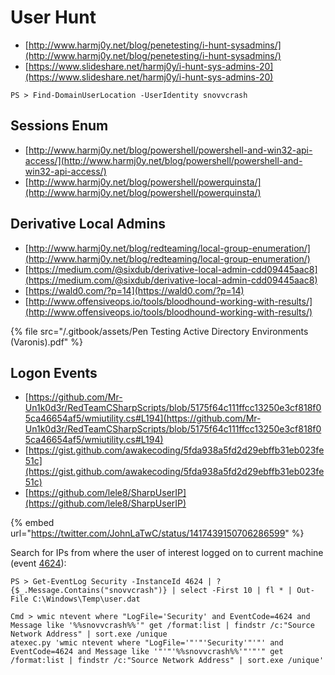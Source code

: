 # User Hunt

* [http://www.harmj0y.net/blog/penetesting/i-hunt-sysadmins/](http://www.harmj0y.net/blog/penetesting/i-hunt-sysadmins/)
* [https://www.slideshare.net/harmj0y/i-hunt-sys-admins-20](https://www.slideshare.net/harmj0y/i-hunt-sys-admins-20)

```
PS > Find-DomainUserLocation -UserIdentity snovvcrash
```




## Sessions Enum

* [http://www.harmj0y.net/blog/powershell/powershell-and-win32-api-access/](http://www.harmj0y.net/blog/powershell/powershell-and-win32-api-access/)
* [http://www.harmj0y.net/blog/powershell/powerquinsta/](http://www.harmj0y.net/blog/powershell/powerquinsta/)




## Derivative Local Admins

* [http://www.harmj0y.net/blog/redteaming/local-group-enumeration/](http://www.harmj0y.net/blog/redteaming/local-group-enumeration/)
* [https://medium.com/@sixdub/derivative-local-admin-cdd09445aac8](https://medium.com/@sixdub/derivative-local-admin-cdd09445aac8)
* [https://wald0.com/?p=14](https://wald0.com/?p=14)
* [http://www.offensiveops.io/tools/bloodhound-working-with-results/](http://www.offensiveops.io/tools/bloodhound-working-with-results/)

{% file src="/.gitbook/assets/Pen Testing Active Directory Environments (Varonis).pdf" %}




## Logon Events

- [https://github.com/Mr-Un1k0d3r/RedTeamCSharpScripts/blob/5175f64c111ffcc13250e3cf818f05ca46654af5/wmiutility.cs#L194](https://github.com/Mr-Un1k0d3r/RedTeamCSharpScripts/blob/5175f64c111ffcc13250e3cf818f05ca46654af5/wmiutility.cs#L194)
- [https://gist.github.com/awakecoding/5fda938a5fd2d29ebffb31eb023fe51c](https://gist.github.com/awakecoding/5fda938a5fd2d29ebffb31eb023fe51c)
- [https://github.com/lele8/SharpUserIP](https://github.com/lele8/SharpUserIP)

{% embed url="https://twitter.com/JohnLaTwC/status/1417439150706286599" %}

Search for IPs from where the user of interest logged on to current machine (event [4624](https://docs.microsoft.com/en-us/windows/security/threat-protection/auditing/event-4624)):

```
PS > Get-EventLog Security -InstanceId 4624 | ? {$_.Message.Contains("snovvcrash")} | select -First 10 | fl * | Out-File C:\Windows\Temp\user.dat

Cmd > wmic ntevent where "LogFile='Security' and EventCode=4624 and Message like '%%snovvcrash%%'" get /format:list | findstr /c:"Source Network Address" | sort.exe /unique
atexec.py 'wmic ntevent where "LogFile='"'"'Security'"'"' and EventCode=4624 and Message like '"'"'%%snovvcrash%%'"'"'" get /format:list | findstr /c:"Source Network Address" | sort.exe /unique'
```
